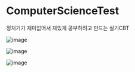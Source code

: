 # ComputerScienceTest
정처기가 재미없어서 재밌게 공부하려고 만드는 실기CBT

![image](https://github.com/EunJinPark98/ComputerScienceTest/assets/120006805/852f8d6d-f407-4105-addc-809867c8b6cc)

![image](https://github.com/EunJinPark98/ComputerScienceTest/assets/120006805/e9fa8311-5eef-49bc-9af9-5573e9d76415)

![image](https://github.com/EunJinPark98/ComputerScienceTest/assets/120006805/d24d9c1e-7429-44d0-8c2f-bb0b698e3523)

